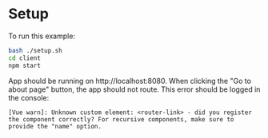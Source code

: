 # Setup

To run this example:

```bash
bash ./setup.sh
cd client
npm start
```

App should be running on http://localhost:8080. When clicking the "Go to about page" button, the app should not route. This error should be logged in the console:

`[Vue warn]: Unknown custom element: <router-link> - did you register the component correctly? For recursive components, make sure to provide the "name" option.`